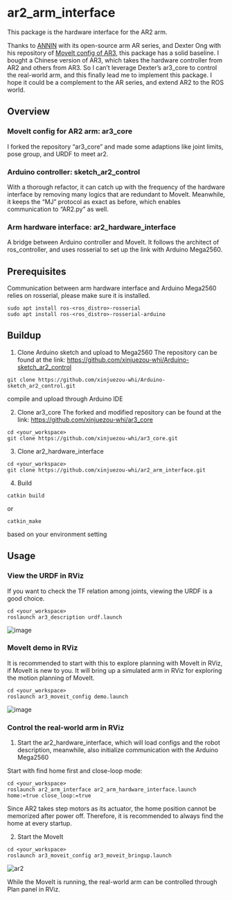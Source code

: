 # ar2_arm_interface

This package is the hardware interface for the AR2 arm.

Thanks to [ANNIN](https://www.anninrobotics.com/home) with its open-source arm AR series, and Dexter Ong with his repository of [MoveIt config of AR3](https://github.com/ongdexter/ar3_core), this package has a solid baseline. I bought a Chinese version of AR3, which takes the hardware controller from AR2 and others from AR3. So I can’t leverage Dexter’s ar3_core to control the real-world arm, and this finally lead me to implement this package. I hope it could be a complement to the AR series, and extend AR2 to the ROS world.

## Overview
### MoveIt config for AR2 arm: ar3_core
I forked the repository “ar3_core” and made some adaptions like joint limits, pose group, and URDF to meet ar2.

### Arduino controller: sketch_ar2_control
With a thorough refactor, it can catch up with the frequency of the hardware interface by removing many logics that are redundant to MoveIt. Meanwhile, it keeps the “MJ” protocol as exact as before, which enables communication to “AR2.py” as well.

### Arm hardware interface: ar2_hardware_interface
A bridge between Arduino controller and MoveIt. It follows the architect of ros_controller, and uses rosserial to set up the link with Arduino Mega2560.

## Prerequisites
Communication between arm hardware interface and Arduino Mega2560 relies on rosserial, please make sure it is installed.

```
sudo apt install ros-<ros_distro>-rosserial
sudo apt install ros-<ros_distro>-rosserial-arduino
```

## Buildup
1.	Clone Arduino sketch and upload to Mega2560
The repository can be found at the link:
https://github.com/xinjuezou-whi/Arduino-sketch_ar2_control

```
git clone https://github.com/xinjuezou-whi/Arduino-sketch_ar2_control.git
```

compile and upload through Arduino IDE

2.	Clone ar3_core
The forked and modified repository can be found at the link:
https://github.com/xinjuezou-whi/ar3_core

```
cd <your_workspace>
git clone https://github.com/xinjuezou-whi/ar3_core.git
```

3.	Clone ar2_hardware_interface
```
cd <your_workspace>
git clone https://github.com/xinjuezou-whi/ar2_arm_interface.git
```

4.	Build
```
catkin build
```
or
```
catkin_make
```
based on your environment setting

## Usage
### View the URDF in RViz
If you want to check the TF relation among joints, viewing the URDF is a good choice.

```
cd <your_workspace>
roslaunch ar3_description urdf.launch
```
![image](https://user-images.githubusercontent.com/72239958/183247213-5720789e-2100-4b05-984a-3cb20e74f99f.png)


### MoveIt demo in RViz
It is recommended to start with this to explore planning with MoveIt in RViz, if MoveIt is new to you. It will bring up a simulated arm in RViz for exploring the motion planning of MoveIt.

```
cd <your_workspace>
roslaunch ar3_moveit_config demo.launch
```
![image](https://user-images.githubusercontent.com/72239958/183247226-71a393b1-c512-4773-b8e3-832acdab59ad.png)


### Control the real-world arm in RViz
1.	Start the ar2_hardware_interface, which will load configs and the robot description, meanwhile, also initialize communication with the Arduino Mega2560

Start with find home first and close-loop mode:

```
cd <your_workspace>
roslaunch ar2_arm_interface ar2_arm_hardware_interface.launch home:=true close_loop:=true
```

Since AR2 takes step motors as its actuator, the home position cannot be memorized after power off. Therefore, it is recommended to always find the home at every startup.

2.	Start the MoveIt
```
cd <your_workspace>
roslaunch ar3_moveit_config ar3_moveit_bringup.launch
```
![ar2](https://user-images.githubusercontent.com/72239958/183247871-0b461c60-7794-4c48-bb19-d14dfafafe43.gif)

While the MoveIt is running, the real-world arm can be controlled through Plan panel in RViz.
